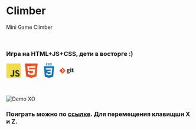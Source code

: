 # Climber

Mini Game Climber

<p>&nbsp;</p>

### Игра на HTML+JS+CSS, дети в восторге :)

<div>
  <img src="https://github.com/devicons/devicon/blob/master/icons/javascript/javascript-original.svg" title="JavaScript" alt="JavaScript" width="40" height="40"/>&nbsp;
  <img src="https://github.com/devicons/devicon/blob/master/icons/html5/html5-original.svg" title="HTML5" alt="HTML" width="40" height="40"/>&nbsp;
  <img src="https://github.com/devicons/devicon/blob/master/icons/css3/css3-plain-wordmark.svg"  title="CSS3" alt="CSS" width="40" height="40"/>&nbsp;
  <img src="https://github.com/devicons/devicon/blob/master/icons/git/git-original-wordmark.svg" title="Git" **alt="Git" width="40" height="40"/>
</div>

<p>&nbsp;</p>

![Demo XO](/readme-assets/climber.gif)

### Поиграть можно по [ссылке](https://obovkush.github.io/Climber). Для перемещения клавищши X и Z.
